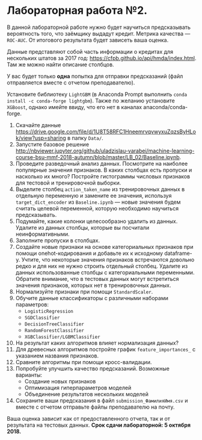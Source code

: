 # Лабораторная работа №2.
В данной лабораторной работе нужно будет научиться предсказывать вероятность того, что заёмщику выдадут кредит. Метрика качества — `ROC-AUC`. От итогового результата будет зависеть ваша оценка.

Данные представляют собой часть информации о кредитах для нескольких штатов за 2017 год: https://cfpb.github.io/api/hmda/index.html. Там же можно найти описание столбцов.  

У вас будет только <b>одна</b> попытка для отправки предсказаний (файл отправляется вместе с отчетом преподавателю).

Установите библиотеку `LightGBM` (в Anaconda Prompt выполнить `conda install -c conda-forge lightgbm`). Также по желанию установите `XGBoost`, однако имейте ввиду, что его нет в каналах anaconda/conda-forge.

1. Скачайте данные https://drive.google.com/file/d/1U8T58RFC1HneemrvqvwyxuZqzsByHLok/view?usp=sharing в папку `Data/`.
2. Запустите базовое решение http://nbviewer.jupyter.org/github/uladzislau-varabei/machine-learning-course-bsu-mmf-2018-autumn/blob/master/LB_02/Baseline.ipynb.
3. Проведите разведочный анализ данных. 
Посмотрите на наиболее популярные значения признаков. В каких столбцах есть пропуски и насколько их много? Постройте гистограммы числовых признаков для тестовой и тренировочной выборки.
4. Выделите столбец `action_taken_name` из тренировочных данных в отдельную переменную и замените ее значения, используя `target_dict_encoder` из `Baseline.ipynb` — новые значения будем считать целевой переменной, которую необходимо научиться предсказывать.
5. Подумайте, какие колонки целесообразно удалить из данных. Удалите из данных столбцы, которые вы посчитали неинформативными.
6. Заполните пропуски в столбцах.
7. Создайте новые признаки на основе категориальных признаков при помощи onehot-кодирования и добавьте их к исходному dataframe-у. Учтите, что некоторые значения признаков встречаются довольно редко и для них не нужно строить отдельный столбец. Удалите из данных использованные столбцы с категориальными переменными.
Обратите внимание, что в тестовых данных могут встретиться значения признаков, которых нет в тренировочных данных.
8. Нормализуйте признаки при помощи `StandardScaler`.
9. Обучите данные классификаторы с различными наборами параметров:
    * `LogisticRegression`
    * `SGDClassifier`
    * `DecisionTreeClassifier`
    * `RandomForestClassifier`
    * `XGBClassifier/LGBMClassifier`
10. На результат каких алгоритмов влияет нормализация данных?
11. Для древесных алгоритмов постройте график `feature_importances_` с указанием названия признаков.
12. Сравните алгоритмы при помощи кросс-валидации.
13. Попробуйте улучшить качество предсказаний. Возможные варианты:
    * Создание новых признаков
    * Оптимизация гиперпараметров моделей
    * Объединение результатов нескольких моделей
14. Сохраните ваши предсказания в файл `submission_ФамилияИмя.csv` и вместе с отчетом отправьте файлы преподавателю на почту. 

Ваша оценка зависит как от предоставленного отчета, так и от результата на тестовых данных.
**Срок сдачи лабораторной: 5 октября 2018.**
